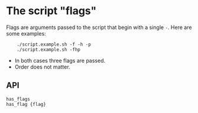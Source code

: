 # The script "flags"

Flags are arguments passed to the script that begin with a single `-`.  Here are some examples:

        ./script.example.sh -f -h -p
        ./script.example.sh -fhp

* In both cases three flags are passed.
* Order does not matter.

## API

    has_flags
    has_flag {flag}
